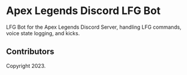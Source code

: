 # Apex Legends Discord LFG Bot

LFG Bot for the Apex Legends Discord Server, handling LFG commands, voice state logging, and kicks.

## Contributors

<!-- ALL-CONTRIBUTORS-LIST:START - Do not remove or modify this section -->
<!-- prettier-ignore-start -->
<!-- markdownlint-disable -->

<!-- markdownlint-restore -->
<!-- prettier-ignore-end -->

<!-- ALL-CONTRIBUTORS-LIST:END -->

Copyright 2023.
